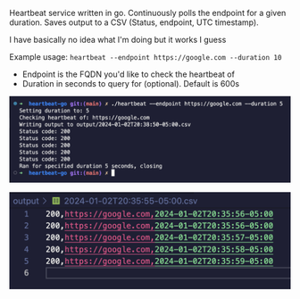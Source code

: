 Heartbeat service written in go. Continuously polls the endpoint for a given duration. Saves output to a CSV (Status, endpoint, UTC timestamp).

I have basically no idea what I'm doing but it works I guess 

Example usage: `heartbeat --endpoint https://google.com --duration 10`
- Endpoint is the FQDN you'd like to check the heartbeat of
- Duration in seconds to query for (optional). Default is 600s

![Alt text](image-1.png)

![Alt text](image.png)